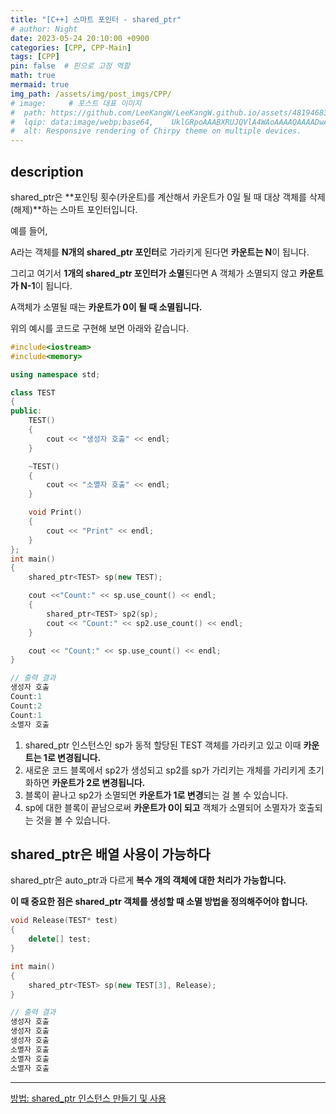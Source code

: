 ```yaml
---
title: "[C++] 스마트 포인터 - shared_ptr"
# author: Night
date: 2023-05-24 20:10:00 +0900
categories: [CPP, CPP-Main]
tags: [CPP]
pin: false  # 핀으로 고정 역할
math: true
mermaid: true
img_path: /assets/img/post_imgs/CPP/
# image:     # 포스트 대표 이미지
#  path: https://github.com/LeeKangW/LeeKangW.github.io/assets/48194683/7e5b8251-2544-4eea-b702-ad59aa404e9e
#  lqip: data:image/webp;base64,    UklGRpoAAABXRUJQVlA4WAoAAAAQAAAADwAABwAAQUxQSDIAAAARL0AmbZurmr57yyIiqE8oiG0bejIYEQTgqiDA9vqnsUSI6H+oAERp2HZ65qP/VIAWAFZQOCBCAAAA8AEAnQEqEAAIAAVAfCWkAALp8sF8rgRgAP7o9FDvMCkMde9PK7euH5M1m6VWoDXf2FkP3BqV0ZYbO6NA/VFIAAAA
#  alt: Responsive rendering of Chirpy theme on multiple devices.
---
```


## description

shared\_ptr은 **포인팅 횟수(카운트)를 계산해서 카운트가 0일 될 때 대상 객체를 삭제(해제)**하는 스마트 포인터입니다.

예를 들어,

A라는 객체를 **N개의 shared\_ptr 포인터**로 가라키게 된다면 **카운트는 N**이 됩니다.

그리고 여기서 **1개의 shared\_ptr 포인터가 소멸**된다면 A 객체가 소멸되지 않고 **카운트가 N-1**이 됩니다.

A객체가 소멸될 때는 **카운트가 0이 될 때 소멸됩니다.**

위의 예시를 코드로 구현해 보면 아래와 같습니다.

```cpp
#include<iostream>
#include<memory>

using namespace std;

class TEST
{
public:
	TEST()
	{
		cout << "생성자 호출" << endl;
	}

	~TEST()
	{
		cout << "소멸자 호출" << endl;
	}

	void Print()
	{
		cout << "Print" << endl;
	}
};
int main()
{
	shared_ptr<TEST> sp(new TEST);

	cout <<"Count:" << sp.use_count() << endl;
	{
		shared_ptr<TEST> sp2(sp);
		cout << "Count:" << sp2.use_count() << endl;
	}

	cout << "Count:" << sp.use_count() << endl;
}

// 출력 결과
생성자 호출
Count:1
Count:2
Count:1
소멸자 호출
```

1.  shared\_ptr 인스턴스인 sp가 동적 할당된 TEST 객체를 가라키고 있고 이때 **카운트는 1로 변경됩니다.**
2.  새로운 코드 블록에서 sp2가 생성되고 sp2를 sp가 가리키는 개체를 가리키게 초기화하면 **카운트가 2로 변경됩니다.**
3.  블록이 끝나고 sp2가 소멸되면 **카운트가 1로 변경**되는 걸 볼 수 있습니다.
4.  sp에 대한 블록이 끝남으로써 **카운트가 0이 되고** 객체가 소멸되어 소멸자가 호출되는 것을 볼 수 있습니다.

## shared\_ptr은 배열 사용이 가능하다

shared\_ptr은 auto\_ptr과 다르게 **복수 개의 객체에 대한 처리가 가능합니다.**

**이 때 중요한 점은 shared\_ptr 객체를 생성할 때 소멸 방법을 정의해주어야 합니다.**

```cpp
void Release(TEST* test)
{
    delete[] test;
}

int main()
{
    shared_ptr<TEST> sp(new TEST[3], Release);
}

// 출력 결과
생성자 호출
생성자 호출
생성자 호출
소멸자 호출
소멸자 호출
소멸자 호출
```

---

[방법: shared\_ptr 인스턴스 만들기 및 사용](https://learn.microsoft.com/ko-kr/cpp/cpp/how-to-create-and-use-shared-ptr-instances?view=msvc-170)